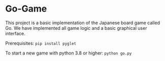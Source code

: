 # Go-Game

This project is a basic implementation of the Japanese board game called Go. 
We have implemented all game logic and a basic graphical user interface.

Prerequisites:
`pip install pyglet`

To start a new game with python 3.8 or higher:
`python go.py`
